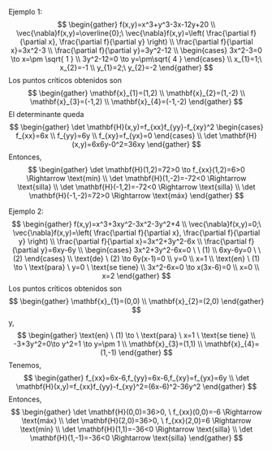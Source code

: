 Ejemplo 1:
$$
\begin{gather}
f(x,y)=x^3+y^3-3x-12y+20 \\
\vec{\nabla}f(x,y)=\overline{0};\ \vec{\nabla}f(x,y)=\left( \frac{\partial f}{\partial x}, \frac{\partial f}{\partial y} \right) \\
\frac{\partial f}{\partial x}=3x^2-3 \\
\frac{\partial f}{\partial y}=3y^2-12 \\
\begin{cases}
3x^2-3=0 \to x=\pm \sqrt{ 1 } \\
3y^2-12=0 \to y=\pm\sqrt{ 4 }
\end{cases} \\
x_{1}=1;\ x_{2}=-1 \\
y_{1}=2;\ y_{2}=-2
\end{gather}
$$
Los puntos críticos obtenidos son
$$
\begin{gather}
\mathbf{x}_{1}=(1,2) \\
\mathbf{x}_{2}=(1,-2) \\
\mathbf{x}_{3}=(-1,2) \\
\mathbf{x}_{4}=(-1,-2)
\end{gather}
$$
El determinante queda
$$
\begin{gather}
\det \mathbf{H}(x,y)=f_{xx}f_{yy}-f_{xy}^2
\begin{cases}
f_{xx}=6x \\
f_{yy}=6y \\
f_{xy}=f_{yx}=0
\end{cases} \\
\det \mathbf{H}(x,y)=6x6y-0^2=36xy
\end{gather}
$$
Entonces,
$$
\begin{gather}
\det \mathbf{H}(1,2)=72>0 \to f_{xx}(1,2)=6>0 \Rightarrow \text{mín} \\
\det \mathbf{H}(1,-2)=-72<0 \Rightarrow \text{silla} \\
\det \mathbf{H}(-1,2)=-72<0 \Rightarrow \text{silla} \\
\det \mathbf{H}(-1,-2)=72>0 \Rightarrow \text{máx}
\end{gather}
$$

Ejemplo 2:
$$
\begin{gather}
f(x,y)=x^3+3xy^2-3x^2-3y^2+4 \\
\vec{\nabla}f(x,y)=0;\ \vec{\nabla}f(x,y)=\left( \frac{\partial f}{\partial x}, \frac{\partial f}{\partial y} \right) \\
\frac{\partial f}{\partial x}=3x^2+3y^2-6x \\
\frac{\partial f}{\partial y}=6xy-6y \\
\begin{cases}
3x^2+3y^2-6x=0 \ \ (1)  \\
6xy-6y=0 \ \ (2)
\end{cases} \\
\text{de} \ (2) \to 6y(x-1)=0 \\
y=0 \\
x=1 \\
\text{en} \ (1) \to \ \text{para} \ y=0 \ \text{se tiene} \\
3x^2-6x=0 \to x(3x-6)=0 \\
x=0 \\
x=2
\end{gather}
$$
Los puntos críticos obtenidos son
$$
\begin{gather}
\mathbf{x}_{1}=(0,0) \\
\mathbf{x}_{2}=(2,0)
\end{gather}
$$
y,
$$
\begin{gather}
\text{en} \ (1) \to \ \text{para} \ x=1 \ \text{se tiene} \\
-3+3y^2=0\to y^2=1 \to y=\pm 1 \\
\mathbf{x}_{3}=(1,1) \\
\mathbf{x}_{4}=(1,-1)
\end{gather}
$$
Tenemos,
$$
\begin{gather}
f_{xx}=6x-6,f_{yy}=6x-6,f_{xy}=f_{yx}=6y \\
\det \mathbf{H}(x,y)=f_{xx}f_{yy}-f_{xy}^2=(6x-6)^2-36y^2
\end{gather}
$$
Entonces,
$$
\begin{gather}
\det \mathbf{H}(0,0)=36>0, \ f_{xx}(0,0)=-6 \Rightarrow \text{máx} \\
\det \mathbf{H}(2,0)=36>0, \ f_{xx}(2,0)=6 \Rightarrow \text{mín} \\
\det \mathbf{H}(1,1)=-36<0 \Rightarrow \text{silla} \\
\det \mathbf{H}(1,-1)=-36<0 \Rightarrow \text{silla}
\end{gather}
$$

